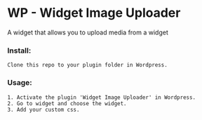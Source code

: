 WP - Widget Image Uploader
==========

A widget that allows you to upload media from a widget

### Install:
```
Clone this repo to your plugin folder in Wordpress.
```
### Usage:

```
1. Activate the plugin 'Widget Image Uploader' in Wordpress.
2. Go to widget and choose the widget.
3. Add your custom css.
```
